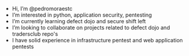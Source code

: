 - Hi, I’m @pedromoraestc
- I’m interested in python, application security, pentesting
- I’m currently learning defect dojo and secure shift left
- I’m looking to collaborate on projects related to defect dojo and tradersclub repo's
- I have solid experience in infrastructure pentest and web application pentests

<!---
pedromoraestc/pedromoraestc is a ✨ special ✨ repository because its `README.md` (this file) appears on your GitHub profile.
You can click the Preview link to take a look at your changes.
--->
